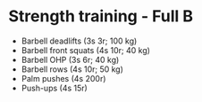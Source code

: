 # Strength training - Full B
* Barbell deadlifts (3s 3r; 100 kg)
* Barbell front squats (4s 10r; 40 kg)
* Barbell OHP (3s 6r; 40 kg)
* Barbell rows (4s 10r; 50 kg)
* Palm pushes (4s 200r)
* Push-ups (4s 15r)
